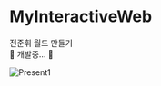 # MyInteractiveWeb
 전준휘 월드 만들기  
🚧 개발중... 🚧

![Present1](https://user-images.githubusercontent.com/35029025/126061699-2b9793cb-1c64-4d62-a2ca-5e77d2130433.gif)
